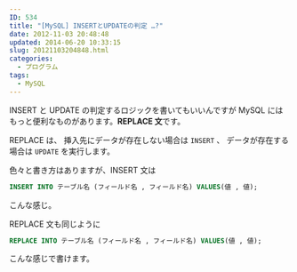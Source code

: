 ```yaml
---
ID: 534
title: "[MySQL] INSERTとUPDATEの判定 …?"
date: 2012-11-03 20:48:48
updated: 2014-06-20 10:33:15
slug: 20121103204848.html
categories:
  - プログラム
tags:
  - MySQL
---
```


INSERT と UPDATE の判定するロジックを書いてもいいんですが
MySQL にはもっと便利なものがあります。<strong>REPLACE 文</strong>です。

<!--more-->

REPLACE は、
挿入先にデータが存在しない場合は <code>INSERT</code> 、
データが存在する場合は <code>UPDATE</code> を実行します。

色々と書き方はありますが、INSERT 文は

```sql
INSERT INTO テーブル名 (フィールド名 , フィールド名) VALUES(値 , 値);
```

こんな感じ。

REPLACE 文も同じように

```sql
REPLACE INTO テーブル名 (フィールド名 , フィールド名) VALUES(値 , 値);
```

こんな感じで書けます。
